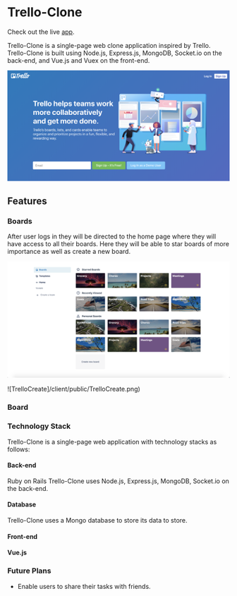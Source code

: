 # Trello-Clone

Check out the live [app](https://trello2.herokuapp.com/).

<!-- [Yocal Design Documents](https://github.com/hkryucr/fsp-yocal/wiki) -->

Trello-Clone is a single-page web clone application inspired by Trello. Trello-Clone is built using Node.js, Express.js, MongoDB, Socket.io on the back-end, and Vue.js and Vuex on the front-end. 

![TrelloSpalsh](/client/public/TrelloSplash.png)

## Features

### Boards
After user logs in they will be directed to the home page where they will have access to all their boards.  Here they will be able to star boards of more importance as well as create a new board.

![TrelloBoards](/client/public/TrelloBoards.png)

![TrelloCreate]/client/public/TrelloCreate.png)

### Board


### Technology Stack
Trello-Clone is a single-page web application with technology stacks as follows: 

#### Back-end
Ruby on Rails 
Trello-Clone uses Node.js, Express.js, MongoDB, Socket.io on the back-end.

#### Database
Trello-Clone uses a Mongo database to store its data to store.
 
#### Front-end
#### Vue.js 

### Future Plans
- Enable users to share their tasks with friends.

